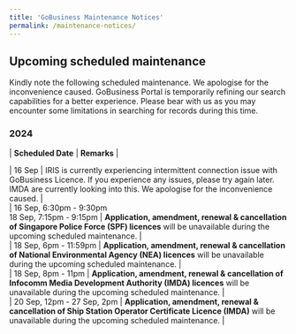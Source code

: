 ```yaml
---
title: 'GoBusiness Maintenance Notices'
permalink: /maintenance-notices/
---
```


## Upcoming scheduled maintenance

Kindly note the following scheduled maintenance. We apologise for the inconvenience caused. 
GoBusiness Portal is temporarily refining our search capabilities for a better experience. Please bear with us as you may encounter some limitations in searching for records during this time.

### 2024 

| **Scheduled Date** | **Remarks** |  


| 16 Sep | IRIS is currently experiencing intermittent connection issue with GoBusiness Licence. If you experience any issues, please try again later. IMDA are currently looking into this. We apologise for the inconvenience caused. |      
| 16 Sep, 6:30pm - 9:30pm<br>18 Sep, 7:15pm - 9:15pm | **Application, amendment, renewal & cancellation of Singapore Police Force (SPF) licences** will be unavailable during the upcoming scheduled maintenance. |    
| 18 Sep, 6pm - 11:59pm | **Application, amendment, renewal & cancellation of National Environmental Agency (NEA) licences** will be unavailable during the upcoming scheduled maintenance. |          
| 18 Sep, 8pm - 11pm | **Application, amendment, renewal & cancellation of Infocomm Media Development Authority (IMDA) licences** will be unavailable during the upcoming scheduled maintenance. |     
| 20 Sep, 12pm - 27 Sep, 2pm | **Application, amendment, renewal & cancellation of Ship Station Operator Certificate Licence (IMDA)** will be unavailable during the upcoming scheduled maintenance. |    





<script src="/jquery/jquery.min.js"></script> <script src="/jquery/resize-tables.js"></script>
